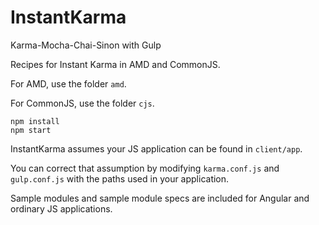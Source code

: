 # InstantKarma
Karma-Mocha-Chai-Sinon with Gulp

Recipes for Instant Karma in AMD and CommonJS.

For AMD, use the folder ```amd```.

For CommonJS, use the folder ```cjs```.

```
npm install
npm start
```

InstantKarma assumes your JS application can be found in ```client/app```.

You can correct that assumption by modifying ```karma.conf.js``` and ```gulp.conf.js``` with the paths used in your application.

Sample modules and sample module specs are included for Angular and ordinary JS applications.
